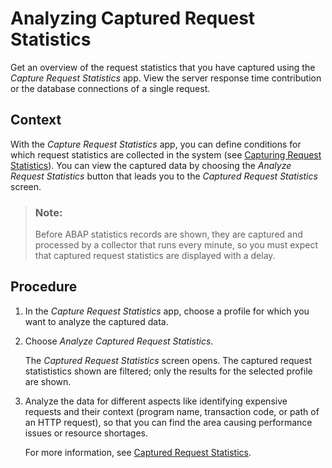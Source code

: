 <!-- loioaf3e8565d8f44198b3a15103ed6d52c0 -->

# Analyzing Captured Request Statistics

Get an overview of the request statistics that you have captured using the *Capture Request Statistics* app. View the server response time contribution or the database connections of a single request.



## Context

With the *Capture Request Statistics* app, you can define conditions for which request statistics are collected in the system \(see [Capturing Request Statistics](capturing-request-statistics-e86943a.md)\). You can view the captured data by choosing the *Analyze Request Statistics* button that leads you to the *Captured Request Statistics* screen.

> ### Note:  
> Before ABAP statistics records are shown, they are captured and processed by a collector that runs every minute, so you must expect that captured request statistics are displayed with a delay.



## Procedure

1.  In the *Capture Request Statistics* app, choose a profile for which you want to analyze the captured data.

2.  Choose *Analyze Captured Request Statistics*.

    The *Captured Request Statistics* screen opens. The captured request statististics shown are filtered; only the results for the selected profile are shown.

3.  Analyze the data for different aspects like identifying expensive requests and their context \(program name, transaction code, or path of an HTTP request\), so that you can find the area causing performance issues or resource shortages.

    For more information, see [Captured Request Statistics](https://help.sap.com/viewer/b273a660af4e4948a49a316ea2438f24/Cloud/en-US/55bac4b2a6bb4fb1bd6d993b585311e5.html).


